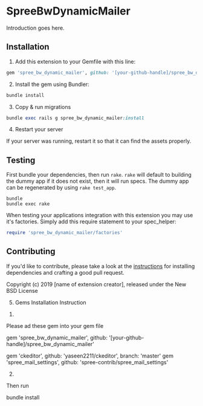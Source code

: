 # SpreeBwDynamicMailer

Introduction goes here.

## Installation

1. Add this extension to your Gemfile with this line:
  ```ruby
  gem 'spree_bw_dynamic_mailer', github: '[your-github-handle]/spree_bw_dynamic_mailer'
  ```

2. Install the gem using Bundler:
  ```ruby
  bundle install
  ```

3. Copy & run migrations
  ```ruby
  bundle exec rails g spree_bw_dynamic_mailer:install
  ```

4. Restart your server

  If your server was running, restart it so that it can find the assets properly.

## Testing

First bundle your dependencies, then run `rake`. `rake` will default to building the dummy app if it does not exist, then it will run specs. The dummy app can be regenerated by using `rake test_app`.

```shell
bundle
bundle exec rake
```

When testing your applications integration with this extension you may use it's factories.
Simply add this require statement to your spec_helper:

```ruby
require 'spree_bw_dynamic_mailer/factories'
```


## Contributing

If you'd like to contribute, please take a look at the
[instructions](CONTRIBUTING.md) for installing dependencies and crafting a good
pull request.

Copyright (c) 2019 [name of extension creator], released under the New BSD License




5. Gems Installation Instruction

1)

Please ad these gem into your gem file

gem 'spree_bw_dynamic_mailer', github: '[your-github-handle]/spree_bw_dynamic_mailer'

gem 'ckeditor', github: 'yaseen2211/ckeditor', branch: 'master'
gem 'spree_mail_settings', github: 'spree-contrib/spree_mail_settings'

2)


Then run

bundle install
